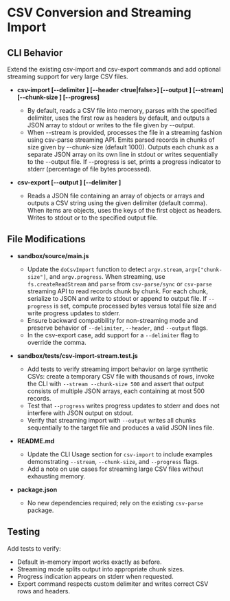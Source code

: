 # CSV Conversion and Streaming Import

## CLI Behavior

Extend the existing csv-import and csv-export commands and add optional streaming support for very large CSV files.

- **csv-import <inputFile> [--delimiter <char>] [--header <true|false>] [--output <outputFile>] [--stream] [--chunk-size <number>] [--progress]**
  - By default, reads a CSV file into memory, parses with the specified delimiter, uses the first row as headers by default, and outputs a JSON array to stdout or writes to the file given by --output.
  - When --stream is provided, processes the file in a streaming fashion using csv-parse streaming API. Emits parsed records in chunks of size given by --chunk-size (default 1000). Outputs each chunk as a separate JSON array on its own line in stdout or writes sequentially to the --output file. If --progress is set, prints a progress indicator to stderr (percentage of file bytes processed).

- **csv-export <inputFile> [--output <outputFile>] [--delimiter <char>]**
  - Reads a JSON file containing an array of objects or arrays and outputs a CSV string using the given delimiter (default comma). When items are objects, uses the keys of the first object as headers. Writes to stdout or to the specified output file.

## File Modifications

- **sandbox/source/main.js**
  - Update the `doCsvImport` function to detect `argv.stream`, `argv["chunk-size"]`, and `argv.progress`. When streaming, use `fs.createReadStream` and `parse` from `csv-parse/sync` or `csv-parse` streaming API to read records chunk by chunk. For each chunk, serialize to JSON and write to stdout or append to output file. If `--progress` is set, compute processed bytes versus total file size and write progress updates to stderr.
  - Ensure backward compatibility for non-streaming mode and preserve behavior of `--delimiter`, `--header`, and `--output` flags.
  - In the csv-export case, add support for a `--delimiter` flag to override the comma.

- **sandbox/tests/csv-import-stream.test.js**
  - Add tests to verify streaming import behavior on large synthetic CSVs: create a temporary CSV file with thousands of rows, invoke the CLI with `--stream --chunk-size 500` and assert that output consists of multiple JSON arrays, each containing at most 500 records.
  - Test that `--progress` writes progress updates to stderr and does not interfere with JSON output on stdout.
  - Verify that streaming import with `--output` writes all chunks sequentially to the target file and produces a valid JSON lines file.

- **README.md**
  - Update the CLI Usage section for `csv-import` to include examples demonstrating `--stream`, `--chunk-size`, and `--progress` flags.
  - Add a note on use cases for streaming large CSV files without exhausting memory.

- **package.json**
  - No new dependencies required; rely on the existing `csv-parse` package.

## Testing

Add tests to verify:

- Default in-memory import works exactly as before.
- Streaming mode splits output into appropriate chunk sizes.
- Progress indication appears on stderr when requested.
- Export command respects custom delimiter and writes correct CSV rows and headers.
